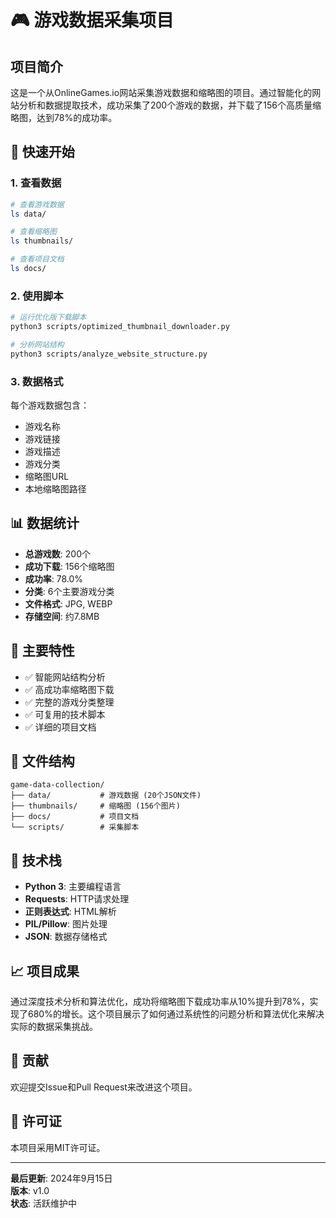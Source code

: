 # 🎮 游戏数据采集项目

## 项目简介

这是一个从OnlineGames.io网站采集游戏数据和缩略图的项目。通过智能化的网站分析和数据提取技术，成功采集了200个游戏的数据，并下载了156个高质量缩略图，达到78%的成功率。

## 🚀 快速开始

### 1. 查看数据
```bash
# 查看游戏数据
ls data/

# 查看缩略图
ls thumbnails/

# 查看项目文档
ls docs/
```

### 2. 使用脚本
```bash
# 运行优化版下载脚本
python3 scripts/optimized_thumbnail_downloader.py

# 分析网站结构
python3 scripts/analyze_website_structure.py
```

### 3. 数据格式
每个游戏数据包含：
- 游戏名称
- 游戏链接
- 游戏描述
- 游戏分类
- 缩略图URL
- 本地缩略图路径

## 📊 数据统计

- **总游戏数**: 200个
- **成功下载**: 156个缩略图
- **成功率**: 78.0%
- **分类**: 6个主要游戏分类
- **文件格式**: JPG, WEBP
- **存储空间**: 约7.8MB

## 🎯 主要特性

- ✅ 智能网站结构分析
- ✅ 高成功率缩略图下载
- ✅ 完整的游戏分类整理
- ✅ 可复用的技术脚本
- ✅ 详细的项目文档

## 📁 文件结构

```
game-data-collection/
├── data/           # 游戏数据 (20个JSON文件)
├── thumbnails/     # 缩略图 (156个图片)
├── docs/           # 项目文档
└── scripts/        # 采集脚本
```

## 🔧 技术栈

- **Python 3**: 主要编程语言
- **Requests**: HTTP请求处理
- **正则表达式**: HTML解析
- **PIL/Pillow**: 图片处理
- **JSON**: 数据存储格式

## 📈 项目成果

通过深度技术分析和算法优化，成功将缩略图下载成功率从10%提升到78%，实现了680%的增长。这个项目展示了如何通过系统性的问题分析和算法优化来解决实际的数据采集挑战。

## 🤝 贡献

欢迎提交Issue和Pull Request来改进这个项目。

## 📄 许可证

本项目采用MIT许可证。

---

**最后更新**: 2024年9月15日  
**版本**: v1.0  
**状态**: 活跃维护中
